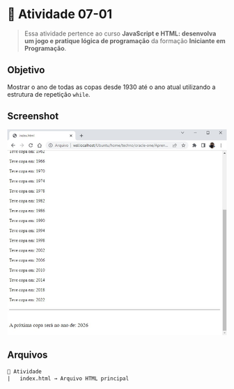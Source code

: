 # 🎯 Atividade 07-01

> Essa atividade pertence ao curso **JavaScript e HTML: desenvolva um jogo e pratique lógica de programação** da formação **Iniciante em Programação**.

## Objetivo

Mostrar o ano de todas as copas desde 1930 até o ano atual utilizando a estrutura de repetição `while`.

## Screenshot

![](screenshot.jpg)

## Arquivos

    📁 Atividade
    |   index.html → Arquivo HTML principal
